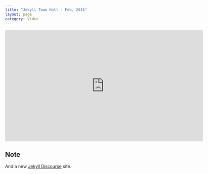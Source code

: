 ```yaml
---
title: "Jekyll Town Hall - Feb, 2015"
layout: page
category: Video
---
```

<iframe width="640" height="360" src="https://www.youtube.com/embed/sRCXRkUVAag?rel=0&amp;showinfo=0" frameborder="0" allowfullscreen></iframe>


## Note 

And a new [Jekyll Discourse](https://talk.jekyllrb.com/) site.
